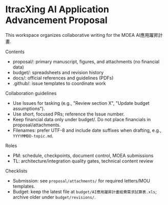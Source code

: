 # ItracXing AI Application Advancement Proposal

This workspace organizes collaborative writing for the MOEA AI應用躍昇計畫.

Contents
- proposal/: primary manuscript, figures, and attachments (no financial data)
- budget/: spreadsheets and revision history
- docs/: official references and guidelines (PDFs)
- .github/: issue templates to coordinate work

Collaboration guidelines
- Use Issues for tasking (e.g., "Review section X", "Update budget assumptions").
- Use short, focused PRs; reference the Issue number.
- Keep financial data only under budget/. Do not place financials in proposal/attachments.
- Filenames: prefer UTF-8 and include date suffixes when drafting, e.g., `YYYYMMDD-topic.md`.

Roles
- PM: schedule, checkpoints, document control, MOEA submissions
- TL: architecture/integration quality gates, technical content review

Checklists
- Submission: see `proposal/attachments/` for required letters/MOU templates.
- Budget: keep the latest file at `budget/AI應用躍昇計畫經費需求試算表.xls`; archive older under `budget/revisions/`.

